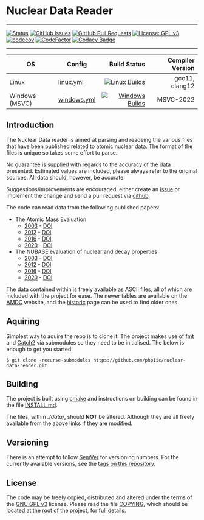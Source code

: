 # Nuclear Data Reader

---

[![Status](https://img.shields.io/badge/status-active-success.svg)]()
[![GitHub Issues](https://img.shields.io/github/issues/php1ic/nuclear-data-reader.svg)](https://github.com/php1ic/nuclear-data-reader/issues)
[![GitHub Pull Requests](https://img.shields.io/github/issues-pr/php1ic/nuclear-data-reader.svg)](https://github.com/php1ic/nuclear-data-reader/pulls)
[![License: GPL v3](https://img.shields.io/badge/License-GPLv3-blue.svg)](https://www.gnu.org/licenses/gpl-3.0)
[![codecov](https://codecov.io/gh/php1ic/nuclear-data-reader/branch/master/graph/badge.svg)](https://codecov.io/gh/php1ic/nuclear-data-reader)
[![CodeFactor](https://www.codefactor.io/repository/github/php1ic/nuclear-data-reader/badge)](https://www.codefactor.io/repository/github/php1ic/nuclear-data-reader)
[![Codacy Badge](https://app.codacy.com/project/badge/Grade/5043f510e8cf44efac2b40ea96bcf469)](https://www.codacy.com/gh/php1ic/nuclear-data-reader/dashboard?utm_source=github.com&amp;utm_medium=referral&amp;utm_content=php1ic/nuclear-data-reader&amp;utm_campaign=Badge_Grade)

---

| OS             | Config                                       |                                                                                                                                                                            Build Status | Compiler Version |
|----------------|----------------------------------------------|----------------------------------------------------------------------------------------------------------------------------------------------------------------------------------------:|-----------------:|
| Linux          | [linux.yml](.github/workflows/linux.yml)     |       [![Linux Builds](https://github.com/php1ic/nuclear-data-reader/actions/workflows/linux.yml/badge.svg)](https://github.com/php1ic/nuclear-data-reader/actions/workflows/linux.yml) |   gcc11, clang12 |
| Windows (MSVC) | [windows.yml](.github/workflows/windows.yml) | [![Windows Builds](https://github.com/php1ic/nuclear-data-reader/actions/workflows/windows.yml/badge.svg)](https://github.com/php1ic/nuclear-data-reader/actions/workflows/windows.yml) |        MSVC-2022 |

## Introduction

The Nuclear Data reader is aimed at parsing and readeing the various files that have been published related to atomic nuclear data.
The format of the files is unique so takes some effort to parse.

No guarantee is supplied with regards to the accuracy of the data presented.
Estimated values are included, please always refer to the original sources.
All data should, however, be accurate.

Suggestions/improvements are encouraged, either create an [issue](https://github.com/php1ic/nuclear-data-reader/issues) or implement the change and send a pull request via [github](https://github.com/php1ic/nuclear-data-reader).

The code can read data from the following published papers:
- The Atomic Mass Evaluation
  - [2003](http://www.sciencedirect.com/science/article/pii/S0375947403018086) - [DOI](http://dx.doi.org/10.1016/j.nuclphysa.2003.11.002)
  - [2012](http://cpc-hepnp.ihep.ac.cn:8080/Jwk_cpc/EN/abstract/abstract2709.shtml) - [DOI](http://dx.doi.org/10.1088/1674-1137/36/12/002)
  - [2016](http://cpc-hepnp.ihep.ac.cn:8080/Jwk_cpc/EN/abstract/abstract8344.shtml) - [DOI](http://dx.doi.org/10.1088/1674-1137/41/3/030002)
  - [2020](https://iopscience.iop.org/article/10.1088/1674-1137/abddb0) - [DOI](https://doi.org/10.1088/1674-1137/abddb0)
- The NUBASE evaluation of nuclear and decay properties
  - [2003](http://www.sciencedirect.com/science/article/pii/S0375947403018074) - [DOI](http://dx.doi.org/10.1016/j.nuclphysa.2003.11.001)
  - [2012](http://cpc-hepnp.ihep.ac.cn:8080/Jwk_cpc/EN/abstract/abstract2725.shtml) - [DOI](http://dx.doi.org/10.1088/1674-1137/36/12/001)
  - [2016](http://cpc-hepnp.ihep.ac.cn:8080/Jwk_cpc/EN/abstract/abstract8343.shtml) - [DOI](http://dx.doi.org/10.1088/1674-1137/41/3/030001)
  - [2020](https://iopscience.iop.org/article/10.1088/1674-1137/abddae) - [DOI](https://doi.org/10.1088/1674-1137/abddae)

The data contained within is freely available as ASCII files, all of which are included with the project for ease.
The newer tables are available on the [AMDC](https://www-nds.iaea.org/amdc/) website, and the [historic](http://amdc.in2p3.fr/) page can be used to find older ones.


## Aquiring

Simplest way to aquire the repo is to clone it.
The project makes use of [fmt](https://github.com/fmtlib/fmt) and [Catch2](https://github.com/catchorg/Catch2) via submodules so they need to be initialised.
The below is enough to get you started.

```
$ git clone -recurse-submodules https://github.com/php1ic/nuclear-data-reader.git
```


## Building

The project is built using [cmake](https://cmake.org/) and instructions on building can be found in the file [INSTALL.md](INSTALL.md).

The files, within *./data/*, should **NOT** be altered.
Although they are all freely available from the above links if they are modified.


## Versioning
There is an attempt to follow [SemVer](http://semver.org/) for versioning numbers.
For the currently available versions, see the [tags on this repository](https://github.com/php1ic/nuclear-data-reader/tags).


## License
The code may be freely copied, distributed and altered under the terms of the [GNU GPL v3](https://www.gnu.org/licenses/gpl-3.0.en.html) license.
Please read the file [COPYING](COPYING), which should be located at the root of the project, for full details.

